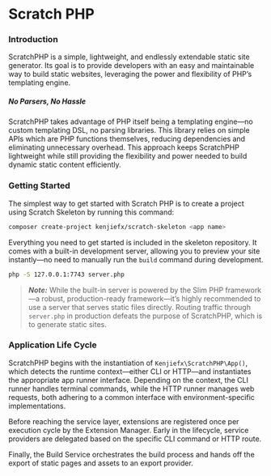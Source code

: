 # Scratch PHP
### Introduction
ScratchPHP is a simple, lightweight, and endlessly extendable static site generator. Its goal is to provide developers with an easy and maintainable way to build static websites, leveraging the power and flexibility of PHP’s templating engine.

##### No Parsers, No Hassle
ScratchPHP takes advantage of PHP itself being a templating engine—no custom templating DSL, no parsing libraries. This library relies on simple APIs which are PHP functions themselves, reducing dependencies and eliminating unnecessary overhead. 
This approach keeps ScratchPHP lightweight while still providing the flexibility and power needed to build dynamic static content efficiently.

### Getting Started
The simplest way to get started with Scratch PHP is to create a project using Scratch Skeleton by running this command: 

```bash
composer create-project kenjiefx/scratch-skeleton <app name>
```

Everything you need to get started is included in the skeleton repository. It comes with a built-in development server, allowing you to preview your site instantly—no need to manually run the `build` command during development.

```bash
php -S 127.0.0.1:7743 server.php
```

> ***Note:*** While the built-in server is powered by the Slim PHP framework—a robust, production-ready framework—it’s highly recommended to use a server that serves static files directly. Routing traffic through `server.php` in production defeats the purpose of ScratchPHP, which is to generate static sites.

### Application Life Cycle
ScratchPHP begins with the instantiation of `Kenjiefx\ScratchPHP\App()`, which detects the runtime context—either CLI or HTTP—and instantiates the appropriate app runner interface. Depending on the context, the CLI runner handles terminal commands, while the HTTP runner manages web requests, both adhering to a common interface with environment-specific implementations. 

Before reaching the service layer, extensions are registered once per execution cycle by the Extension Manager. Early in the lifecycle, service providers are delegated based on the specific CLI command or HTTP route. 

Finally, the Build Service orchestrates the build process and hands off the export of static pages and assets to an export provider.